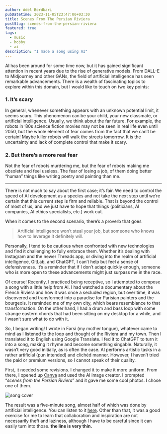 ```yaml
---
author: Adel Bordbari
pubDatetime: 2023-11-05T23:47:00+03:30
title: Scenes From The Persian Riviera
postSlug: scenes-from-the-persian-riviera
featured: true
tags:
  - music
  - hobby
  - ai
description: "I made a song using AI"
---
```


AI has been around for some time now, but it has gained significant attention in recent years due to the rise of generative models. From DALL-E to Midjourney and other GANs, the field of artificial intelligence has seen remarkable advancements. There is a wealth of fascinating topics to explore within this domain, but I would like to touch on two key points:

### 1. It’s scary

In general, whenever something appears with an unknown potential limit, it seems scary. This phenomenon can be your child, your new classmate, or artificial intelligence. Usually, we think about the far future. For example, the robots in ’80s science fiction movies may not be seen in real life even until 2050, but the whole element of fear comes from the fact that we can’t be certain! Maybe killer robots will walk the streets tomorrow. It is the uncertainty and lack of complete control that make it scary.

### 2. But there’s a more real fear

Not the fear of robots murdering me, but the fear of robots making me obsolete and feel useless. The fear of losing a job, of them doing better “human” things like writing poetry and painting than me.

---

There is not much to say about the first case; it’s fair. We need to control the speed of AI development as a species and not take the next step until we’re certain that this current step is firm and reliable. That is beyond the control of most of us, and we just have to hope that things (politicians, AI companies, AI ethics specialists, etc.) work out.

When it comes to the second scenario, there’s a proverb that goes

> Artificial intelligence won’t steal your job, but someone who knows how to leverage it definitely will.

Personally, I tend to be cautious when confronted with new technologies and find it challenging to fully embrace them. Whether it’s dealing with Instagram and the newer Threads app, or diving into the realm of artificial intelligence, GitLab, and ChatGPT, I can’t help but feel a sense of defensiveness. It’s a reminder that if I don’t adapt quickly enough, someone who is more open to these advancements might just surpass me in the race.

Of course! Recently, I practiced being receptive, so I attempted to compose a song with a little help from AI. I had watched a documentary about the French Riviera and how it was once a secluded region, but over time, it was discovered and transformed into a paradise for Parisian painters and the bourgeois. It reminded me of my own city, which bears resemblance to that transformation. On the other hand, I had a drum and bass loop with some strange eastern chords that had been sitting on my desktop for a while, and I wasn’t sure what to do with it.

So, I began writing! I wrote in Farsi (my mother tongue), whatever came to mind as I listened to the loop and thought of the Riviera and my town. Then I translated it to English using Google Translate. I fed it to ChatGPT to turn it into a song, making it rhyme and become something singable. Naturally, it wasn’t very good initially, as is often the case. AI performs artistic tasks in a rather artificial (pun intended) and clichéd manner. However, I haven’t tried the paid or premium versions, so I cannot speak of their quality.

First, it needed some revisions. I changed it to make it more uniform. From there, I opened up [Canva](https://www.canva.com/) and used the AI image creator. I prompted “_scenes from the Persian Riviera_” and it gave me some cool photos. I chose one of them.

![song cover](@assets/images/scenes-from-the-persian-riviera/persian-riviera.png)

The result was a five-minute song, almost half of which was done by artificial intelligence. You can listen to it [here](https://soundcloud.com/thenitwit/scenes-from-the-persian-riviera?si=7655854b56df423481444b403f1d337c&utm_source=clipboard&utm_medium=text&utm_campaign=social_sharing). Other than that, it was a good exercise for me to learn that collaboration and inspiration are not necessarily theft and laziness, although I have to be careful since it can easily turn into those. **the line is very thin.**

